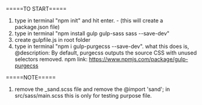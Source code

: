 =====TO START=====
1. type in terminal "npm init" and hit enter. - (this will create a package.json file)
2. type in terminal "npm install gulp gulp-sass sass --save-dev"
3. create gulpfile.js in root folder
4. type in terminal "npm i gulp-purgecss --save-dev". what this does is, 
    @description:
        By default, purgecss outputs the source CSS with unused selectors removed.
        npm link: https://www.npmjs.com/package/gulp-purgecss


=====NOTE=====
1. remove the _sand.scss file and remove the @import 'sand'; in src/sass/main.scss this is only for testing purpose file.
